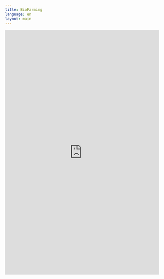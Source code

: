 ```yaml
---
title: BioFarming
language: en
layout: main
---
```


<iframe id="quiz" src="https://www.classmarker.com/online-test/start/?quiz=cff5c200d1c21d25&iframe=1" frameborder="0" style="width:100%;max-width:700px;" height="800"></iframe>

<style>
@media  (min-width: 950px) {
.footer-wrap{
	
			position: fixed;
			bottom: 0;
	}
}
</style>
